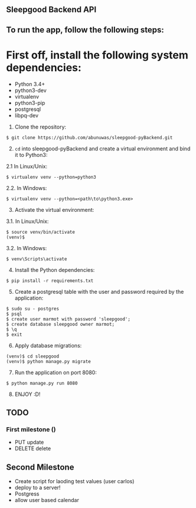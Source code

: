## Sleepgood Backend API

##  To run the app, follow the following steps:

# First off, install the following system dependencies:

- Python 3.4+
- python3-dev
- virtualenv
- python3-pip
- postgresql
- libpq-dev

1. Clone the repository:

```$ git clone https://github.com/abunuwas/sleepgood-pyBackend.git```

2. ```cd``` into sleepgood-pyBackend and create a virtual environment and bind it to Python3:

2.1 In Linux/Unix:

```$ virtualenv venv --python=python3```

2.2. In Windows:

```$ virtualenv venv --python=<path\to\python3.exe>```

3. Activate the virtual environment:

3.1. In Linux/Unix:

```
$ source venv/bin/activate
(venv)$ 
``` 

3.2. In Windows:

```
$ venv\Scripts\activate
```
4. Install the Python dependencies:

```$ pip install -r requirements.txt```

5. Create a postgresql table with the user and password required by the application:

```
$ sudo su - postgres
$ psql
$ create user marmot with password 'sleepgood';
$ create database sleepgood owner marmot;
$ \q
$ exit
```

6. Apply database migrations:

```
(venv)$ cd sleepgood
(venv)$ python manage.py migrate
```

7. Run the application on port 8080:

```$ python manage.py run 8080```

8. ENJOY :D!

## TODO 

### First milestone ()

* PUT update
* DELETE delete

## Second Milestone

* Create script for laoding test values (user carlos)
* deploy to a server!
* Postgress
* allow user based calendar
